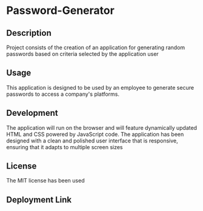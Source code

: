 # Password-Generator

## Description
Project consists of the creation of an application for generating random passwords based on criteria selected by the application user 

## Usage
This application is designed to be used by an employee to generate secure passwords to access a company's platforms. 

## Development 
The application will run on the browser and will feature dynamically updated HTML and CSS powered by JavaScript code. The application has been designed with a clean and polished user interface that is responsive, ensuring that it adapts to multiple screen sizes

## License
The MIT license has been used 

## Deployment Link
